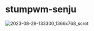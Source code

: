 # stumpwm-senju


![2023-08-29-133300_1366x768_scrot](https://github.com/KonstantinDjairo/stumpwm-senju/assets/53496273/b66a22f1-4ff6-4c67-9bad-063c42c2d2d8)
